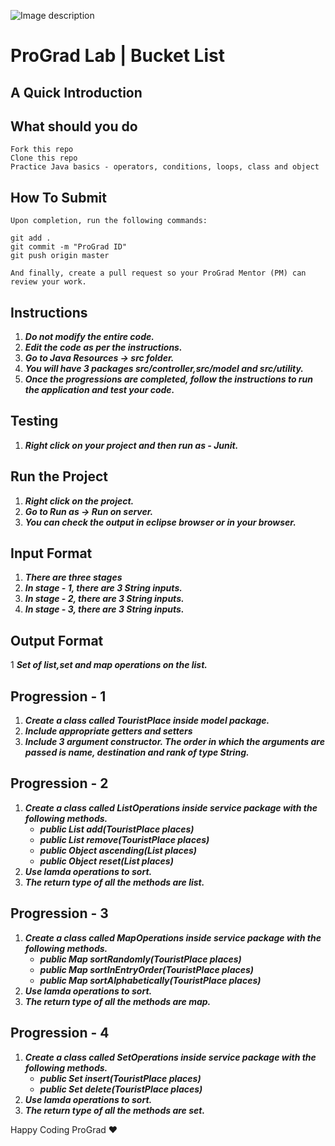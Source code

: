 ![Image description](https://i1.faceprep.in/ProGrad/face-logo-resized.png)

# ProGrad Lab | Bucket List

## A Quick Introduction



## What should you do
```
Fork this repo
Clone this repo
Practice Java basics - operators, conditions, loops, class and object
```

## How To Submit
```
Upon completion, run the following commands:

git add .
git commit -m "ProGrad ID"
git push origin master

And finally, create a pull request so your ProGrad Mentor (PM) can review your work.
```

## Instructions

1. ***Do not modify the entire code.***
2. ***Edit the code as per the instructions.***
3. ***Go to Java Resources -> src folder.***
4. ***You will have 3 packages src/controller,src/model and src/utility.***
5. ***Once the progressions are completed, follow the instructions to run the application and test your code.***

## Testing
1. ***Right click on your project and then run as - Junit.***
 
## Run the Project
1. ***Right click on the project.***
2. ***Go to Run as -> Run on server.***
3. ***You can check the output in eclipse browser or in your browser.***

## Input Format
1. ***There are three stages***
2. ***In stage - 1, there are 3 String inputs.***
3. ***In stage - 2, there are 3 String inputs.***
4. ***In stage - 3, there are 3 String inputs.***


## Output Format
1 ***Set of list,set and map operations on the list.***


## Progression - 1
1. ***Create a class called TouristPlace inside model package.***
2. ***Include appropriate getters and setters***
3. ***Include 3 argument constructor. The order in which the arguments are passed is name, destination and rank of type String.***

## Progression - 2
1. ***Create a class called ListOperations inside service package with the following methods.***
   - ***public List<TouristPlace> add(TouristPlace places)***
   - ***public List<TouristPlace> remove(TouristPlace places)***
   - ***public Object ascending(List<TouristPlace> places)***
   - ***public Object reset(List<TouristPlace> places)***
2. ***Use lamda operations to sort.***
3. ***The return type of all the methods are list.***

## Progression - 3
1. ***Create a class called MapOperations inside service package with the following methods.***
   - ***public Map<TouristPlace> sortRandomly(TouristPlace places)***
   - ***public Map<TouristPlace> sortInEntryOrder(TouristPlace places)***
   - ***public Map<TouristPlace> sortAlphabetically(TouristPlace places)***
2. ***Use lamda operations to sort.***
3. ***The return type of all the methods are map.***
 
 ## Progression - 4
1. ***Create a class called SetOperations inside service package with the following methods.***
   - ***public Set<TouristPlace> insert(TouristPlace places)***
   - ***public Set<TouristPlace> delete(TouristPlace places)***
2. ***Use lamda operations to sort.***
3. ***The return type of all the methods are set.***


Happy Coding ProGrad ❤️
